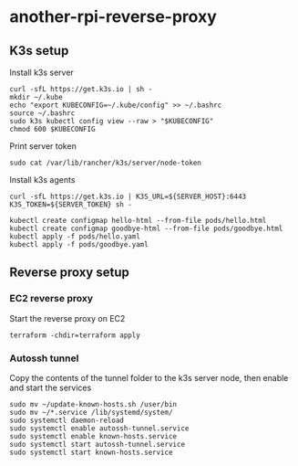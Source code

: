# another-rpi-reverse-proxy

## K3s setup

Install k3s server 
```
curl -sfL https://get.k3s.io | sh -
mkdir ~/.kube
echo "export KUBECONFIG=~/.kube/config" >> ~/.bashrc
source ~/.bashrc
sudo k3s kubectl config view --raw > "$KUBECONFIG"
chmod 600 $KUBECONFIG
```

Print server token
```
sudo cat /var/lib/rancher/k3s/server/node-token
```

Install k3s agents 
```
curl -sfL https://get.k3s.io | K3S_URL=${SERVER_HOST}:6443 K3S_TOKEN=${SERVER_TOKEN} sh -
```

```
kubectl create configmap hello-html --from-file pods/hello.html
kubectl create configmap goodbye-html --from-file pods/goodbye.html
kubectl apply -f pods/hello.yaml
kubectl apply -f pods/goodbye.yaml
```

## Reverse proxy setup

### EC2 reverse proxy

Start the reverse proxy on EC2
```
terraform -chdir=terraform apply
```

### Autossh tunnel

Copy the contents of the tunnel folder to the k3s server node, then enable and start the services
```
sudo mv ~/update-known-hosts.sh /user/bin
sudo mv ~/*.service /lib/systemd/system/
sudo systemctl daemon-reload
sudo systemctl enable autossh-tunnel.service
sudo systemctl enable known-hosts.service
sudo systemctl start autossh-tunnel.service
sudo systemctl start known-hosts.service
```